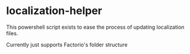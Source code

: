 # localization-helper

This powershell script exists to ease the process of updating localization files.

Currently just supports Factorio's folder structure
